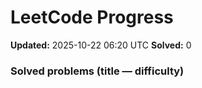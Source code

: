 # LeetCode Progress

**Updated:** 2025-10-22 06:20 UTC
**Solved:** 0

### Solved problems (title — difficulty)

